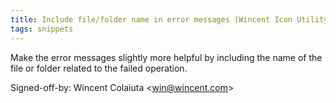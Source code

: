 ```yaml
---
title: Include file/folder name in error messages (Wincent Icon Utility, 6b89434)
tags: snippets
---
```


Make the error messages slightly more helpful by including the name of the file or folder related to the failed operation.

Signed-off-by: Wincent Colaiuta &lt;win@wincent.com&gt;
